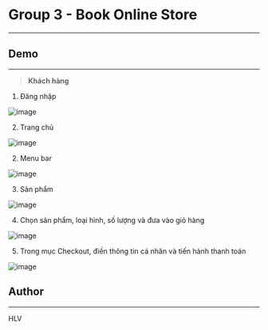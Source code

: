 # Group 3 - Book Online Store
---

## **Demo** 
---
> **Khách hàng**

1. Đăng nhập

![image](https://user-images.githubusercontent.com/53229758/174229170-18821909-ce4d-406a-8e29-42863e1fb365.png)


2.  Trang chủ

![image](https://user-images.githubusercontent.com/53229758/174229362-35d33ecd-709c-4125-953f-f43ced66f22b.png)


2. Menu bar

![image](https://user-images.githubusercontent.com/53229758/172530538-872bbebf-c67b-47ac-aff8-7d3734b48c0a.png)

3. Sản phẩm

![image](https://user-images.githubusercontent.com/53229758/174229452-ca03cc8e-2442-4563-a452-b17bbd459fee.png)

4. Chọn sản phẩm, loại hình, số lượng và đưa vào giỏ hàng

![image](https://user-images.githubusercontent.com/53229758/174229489-2e094bab-4673-4f32-976d-7bfd50010caa.png)

5. Trong mục Checkout, điền thông tin cá nhân và tiến hành thanh toán 

![image](https://user-images.githubusercontent.com/53229758/172527754-9226e599-4ad0-4fbc-ad29-27557b20c931.png)

## **Author**
---
HLV
